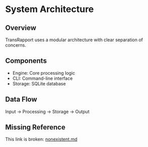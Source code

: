 # System Architecture

## Overview

TransRapport uses a modular architecture with clear separation of concerns.

## Components

- Engine: Core processing logic
- CLI: Command-line interface
- Storage: SQLite database

## Data Flow

Input → Processing → Storage → Output

## Missing Reference

This link is broken: [nonexistent.md](nonexistent.md)